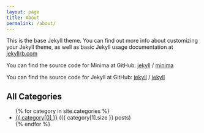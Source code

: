 ```yaml
---
layout: page
title: About
permalink: /about/
---
```


This is the base Jekyll theme. You can find out more info about customizing your Jekyll theme, as well as basic Jekyll usage documentation at [jekyllrb.com](https://jekyllrb.com/)

You can find the source code for Minima at GitHub:
[jekyll][jekyll-organization] /
[minima](https://github.com/jekyll/minima)

You can find the source code for Jekyll at GitHub:
[jekyll][jekyll-organization] /
[jekyll](https://github.com/jekyll/jekyll)

[jekyll-organization]: https://github.com/jekyll

<h2>All Categories</h2>
<ul>
  {% for category in site.categories %}
    <li>
      <a href="/categories/{{ category[0] | slugify }}/">{{ category[0] }}</a> ({{ category[1].size }} posts)
    </li>
  {% endfor %}
</ul>
